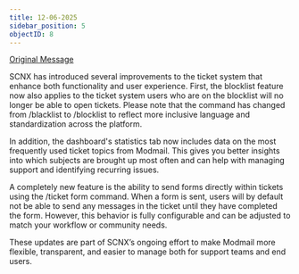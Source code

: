 ```yaml
---
title: 12-06-2025
sidebar_position: 5
objectID: 8
---
```

[Original Message](https://discord.com/channels/1113111089350197380/1316771964487995462/1382834087823147090)


SCNX has introduced several improvements to the ticket system that enhance both functionality and user experience. First, the blocklist feature now also applies to the ticket system users who are on the blocklist will no longer be able to open tickets. Please note that the command has changed from /blacklist to /blocklist to reflect more inclusive language and standardization across the platform.

In addition, the dashboard's statistics tab now includes data on the most frequently used ticket topics from Modmail. This gives you better insights into which subjects are brought up most often and can help with managing support and identifying recurring issues.

A completely new feature is the ability to send forms directly within tickets using the /ticket form command. When a form is sent, users will by default not be able to send any messages in the ticket until they have completed the form. However, this behavior is fully configurable and can be adjusted to match your workflow or community needs.

These updates are part of SCNX’s ongoing effort to make Modmail more flexible, transparent, and easier to manage both for support teams and end users.